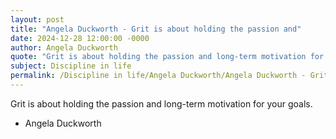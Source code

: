 ```yaml
---
layout: post
title: "Angela Duckworth - Grit is about holding the passion and"
date: 2024-12-28 12:00:00 -0000
author: Angela Duckworth
quote: "Grit is about holding the passion and long-term motivation for your goals."
subject: Discipline in life
permalink: /Discipline in life/Angela Duckworth/Angela Duckworth - Grit is about holding the passion and
---
```


Grit is about holding the passion and long-term motivation for your goals.

- Angela Duckworth
